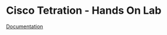 # Cisco Tetration - Hands On Lab
  
[Documentation](https://onstakinc.github.io/cisco-tetration-hol/labguide/)
